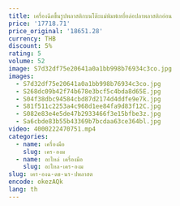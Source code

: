 ```yaml
---
title: เครื่องฉีดขึ้นรูปพลาสติกบนโต๊ะแม่พิมพ์เหยื่อล่อปลาพลาสติกอ่อน
price: '17718.71'
price_original: '18651.28'
currency: THB
discount: 5%
rating: 5
volume: 52
image: S7d32df75e20641a0a1bb998b76934c3co.jpg
images:
  - S7d32df75e20641a0a1bb998b76934c3co.jpg
  - S268dc09b42f74b678e3bcf5c4bda8d65E.jpg
  - S04f38dbc94584cbd87d2174d4ddfe9e7k.jpg
  - S81f511c2253a4c968d1ee84fa9d83f12C.jpg
  - S082e83e4e5de47b2933466f3e15bfbe3z.jpg
  - Sa6cbde83b55b43369b7bcdaa63ce364bl.jpg
video: 4000222470751.mp4
categories:
  - name: เครื่องมือ
    slug: เคร-องม
  - name: อะไหล่ เครื่องมือ
    slug: อะไหล-เคร-องม
slug: เคร-องฉ-ดข-นร-ปพลาสต
encode: okezAQk
lang: th
---
```

  